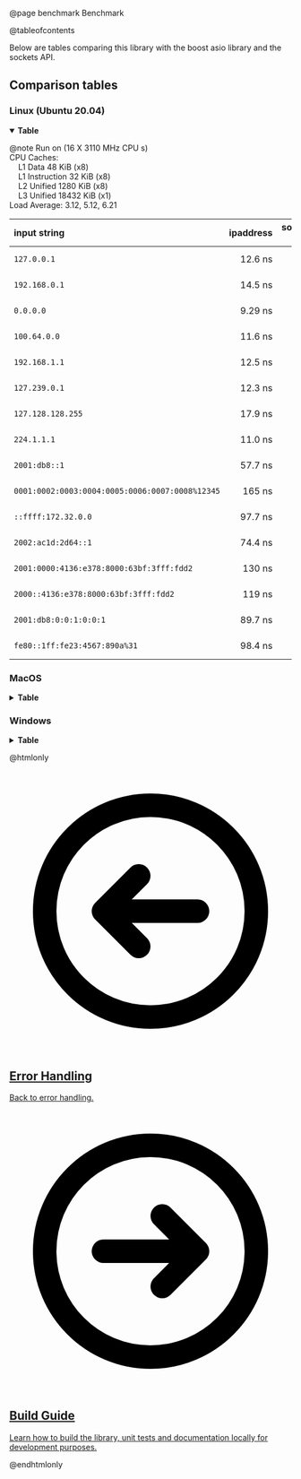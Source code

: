 @page benchmark Benchmark

@tableofcontents

Below are tables comparing this library with the boost asio library and the sockets API.

## Comparison tables

### Linux (Ubuntu 20.04)

<details class="details_class" open>
<summary><b> Table </b></summary>

@note
Run on (16 X 3110 MHz CPU s) <br>
CPU Caches: <br>
&nbsp;&nbsp;&nbsp;&nbsp;L1 Data 48 KiB (x8) <br>
&nbsp;&nbsp;&nbsp;&nbsp;L1 Instruction 32 KiB (x8) <br>
&nbsp;&nbsp;&nbsp;&nbsp;L2 Unified 1280 KiB (x8) <br>
&nbsp;&nbsp;&nbsp;&nbsp;L3 Unified 18432 KiB (x1) <br>
Load Average: 3.12, 5.12, 6.21

| input string                                    | ipaddress | socket API | boost asio |
|:----------------------------------------------- | ---------:| ----------:| ----------:|
| `127.0.0.1`                                     |   12.6 ns |    16.5 ns |    17.8 ns |
| `192.168.0.1`                                   |   14.5 ns |    19.6 ns |    20.8 ns |
| `0.0.0.0`                                       |   9.29 ns |    12.9 ns |    15.4 ns |
| `100.64.0.0`                                    |   11.6 ns |    16.9 ns |    20.7 ns |
| `192.168.1.1`                                   |   12.5 ns |    17.5 ns |    22.6 ns |
| `127.239.0.1`                                   |   12.3 ns |    17.9 ns |    21.6 ns |
| `127.128.128.255`                               |   17.9 ns |    23.1 ns |    25.6 ns |
| `224.1.1.1`                                     |   11.0 ns |    16.1 ns |    17.8 ns |
| `2001:db8::1`                                   |   57.7 ns |    24.6 ns |    36.4 ns |
| `0001:0002:0003:0004:0005:0006:0007:0008%12345` |    165 ns |    -       |    73.3 ns |
| `::ffff:172.32.0.0`                             |   97.7 ns |    40.7 ns |    50.5 ns |
| `2002:ac1d:2d64::1`                             |   74.4 ns |    38.4 ns |    43.9 ns |
| `2001:0000:4136:e378:8000:63bf:3fff:fdd2`       |    130 ns |    53.0 ns |    69.2 ns |
| `2000::4136:e378:8000:63bf:3fff:fdd2`           |    119 ns |    58.3 ns |    68.1 ns |
| `2001:db8:0:0:1:0:0:1`                          |   89.7 ns |    27.7 ns |    38.2 ns |
| `fe80::1ff:fe23:4567:890a%31`                   |   98.4 ns |    -       |    1423 ns |

</details>

### MacOS

<details class="details_class">
<summary><b> Table </b></summary>

@note
Run on (8 X 2000 MHz CPU s) <br>
CPU Caches: <br>
&nbsp;&nbsp;&nbsp;&nbsp;L1 Data 48 KiB <br>
&nbsp;&nbsp;&nbsp;&nbsp;L1 Instruction 32 KiB <br>
&nbsp;&nbsp;&nbsp;&nbsp;L2 Unified 512 KiB (x4) <br>
&nbsp;&nbsp;&nbsp;&nbsp;L3 Unified 6144 KiB <br>
Load Average: 17.22, 9.41, 6.84

| input string                                    | ipaddress | socket API | boost asio |
|:----------------------------------------------- | ---------:| ----------:| ----------:|
| `127.0.0.1`                                     |   14.4 ns |    49.2 ns |    57.8 ns |
| `192.168.0.1`                                   |   16.8 ns |    56.3 ns |    64.9 ns |
| `0.0.0.0`                                       |   12.0 ns |    38.7 ns |    48.4 ns |
| `100.64.0.0`                                    |   15.6 ns |    51.8 ns |    60.2 ns |
| `192.168.1.1`                                   |   16.7 ns |    55.9 ns |    63.3 ns |
| `127.239.0.1`                                   |   16.9 ns |    55.8 ns |    63.9 ns |
| `127.128.128.255`                               |   22.3 ns |    70.7 ns |    80.9 ns |
| `224.1.1.1`                                     |   14.4 ns |    47.8 ns |    57.2 ns |
| `2001:db8::1`                                   |   71.6 ns |    80.2 ns |    95.0 ns |
| `0001:0002:0003:0004:0005:0006:0007:0008%12345` |    194 ns |     311 ns |     292 ns |
| `::ffff:172.32.0.0`                             |    115 ns |     132 ns |     146 ns |
| `2002:ac1d:2d64::1`                             |   92.3 ns |     116 ns |     129 ns |
| `2001:0000:4136:e378:8000:63bf:3fff:fdd2`       |    187 ns |     265 ns |     267 ns |
| `2000::4136:e378:8000:63bf:3fff:fdd2`           |    171 ns |     218 ns |     244 ns |
| `2001:db8:0:0:1:0:0:1`                          |    115 ns |     142 ns |     159 ns |
| `fe80::1ff:fe23:4567:890a%31`                   |    131 ns |   44973 ns |   47695 ns |

</details>

### Windows

<details class="details_class">
<summary><b> Table </b></summary>

@note
Run on (16 X 3110 MHz CPU s) <br>
CPU Caches: <br>
&nbsp;&nbsp;&nbsp;&nbsp;L1 Data 48 KiB (x8) <br>
&nbsp;&nbsp;&nbsp;&nbsp;L1 Instruction 32 KiB (x8) <br>
&nbsp;&nbsp;&nbsp;&nbsp;L2 Unified 1280 KiB (x8) <br>
&nbsp;&nbsp;&nbsp;&nbsp;L3 Unified 18432 KiB (x1)

| input string                                    | ipaddress | socket API | boost asio |
|:----------------------------------------------- | ---------:| ----------:| ----------:|
| `127.0.0.1`                                     |   9.44 ns |    31.8 ns |     219 ns |
| `192.168.0.1`                                   |   11.7 ns |    34.4 ns |     227 ns |
| `0.0.0.0`                                       |   8.07 ns |    26.0 ns |     214 ns |
| `100.64.0.0`                                    |   10.9 ns |    32.0 ns |     226 ns |
| `192.168.1.1`                                   |   12.1 ns |    33.8 ns |     225 ns |
| `127.239.0.1`                                   |   12.5 ns |    34.9 ns |     227 ns |
| `127.128.128.255`                               |   16.8 ns |    40.5 ns |     235 ns |
| `224.1.1.1`                                     |   10.2 ns |    27.9 ns |     225 ns |
| `2001:db8::1`                                   |   41.8 ns |    91.1 ns |     262 ns |
| `0001:0002:0003:0004:0005:0006:0007:0008%12345` |    125 ns |    -       |     424 ns |
| `::ffff:172.32.0.0`                             |   69.4 ns |    135 ns  |     300 ns |
| `2002:ac1d:2d64::1`                             |   57.4 ns |    131 ns  |     307 ns |
| `2001:0000:4136:e378:8000:63bf:3fff:fdd2`       |    116 ns |    273 ns  |     435 ns |
| `2000::4136:e378:8000:63bf:3fff:fdd2`           |    101 ns |    214 ns  |     338 ns |
| `2001:db8:0:0:1:0:0:1`                          |   67.7 ns |    169 ns  |     321 ns |
| `fe80::1ff:fe23:4567:890a%31`                   |   71.6 ns |    -       |     349 ns |

</details>

@htmlonly

<div class="cards">

<div class="card">
  <a href="errors.html">
  <div class="card_container">
    <svg viewBox="0 0 24 24" fill="none" xmlns="http://www.w3.org/2000/svg"><g id="SVGRepo_bgCarrier" stroke-width="0"></g><g id="SVGRepo_tracerCarrier" stroke-linecap="round" stroke-linejoin="round"></g><g id="SVGRepo_iconCarrier"> <g id="Arrow / Arrow_Circle_Left"> <path id="Vector" d="M11 9L8 12M8 12L11 15M8 12H16M21 12C21 7.02944 16.9706 3 12 3C7.02944 3 3 7.02944 3 12C3 16.9706 7.02944 21 12 21C16.9706 21 21 16.9706 21 12Z" stroke="#000000" stroke-width="2" stroke-linecap="round" stroke-linejoin="round"></path> </g> </g></svg>
    <h2>Error Handling</h2>
    <p>Back to error handling.</p>
  </div>
  </a>
</div>

<div class="card">
  <a href="build.html">
  <div class="card_container">
    <svg viewBox="0 0 24 24" fill="none" xmlns="http://www.w3.org/2000/svg"><g id="SVGRepo_bgCarrier" stroke-width="0"></g><g id="SVGRepo_tracerCarrier" stroke-linecap="round" stroke-linejoin="round"></g><g id="SVGRepo_iconCarrier"> <g id="Arrow / Arrow_Circle_Right"> <path id="Vector" d="M13 15L16 12M16 12L13 9M16 12H8M21 12C21 7.02944 16.9706 3 12 3C7.02944 3 3 7.02944 3 12C3 16.9706 7.02944 21 12 21C16.9706 21 21 16.9706 21 12Z" stroke="#000000" stroke-width="2" stroke-linecap="round" stroke-linejoin="round"></path> </g> </g></svg>
    <h2>Build Guide</h2>
    <p>Learn how to build the library, unit tests and documentation locally for development purposes.</p>
  </div>
  </a>
</div>

</div>

@endhtmlonly
